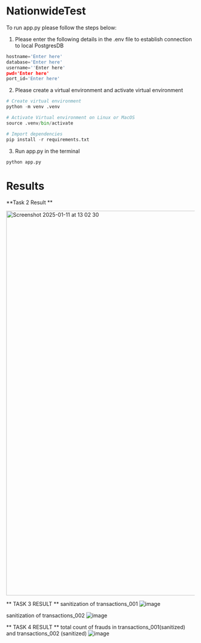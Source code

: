 # NationwideTest

To run app.py please follow the steps below: 

1. Please enter the following details in the .env file to establish connection to local PostgresDB
```Python
hostname='Enter here'
database='Enter here'
username=''Enter here'
pwd='Enter here'
port_id='Enter here'
```

2. Please create a virtual environment and activate virtual environment 
```Python
# Create virtual environment 
python -m venv .venv

# Activate Virtual environment on Linux or MacOS
source .venv/bin/activate

# Import dependencies
pip install -r requirements.txt
```


3. Run app.py in the terminal
```Python
python app.py
```

# Results 
  **Task 2 Result **
  
  <img width="1028" alt="Screenshot 2025-01-11 at 13 02 30" src="https://github.com/user-attachments/assets/b903fb66-5efb-491a-9f6e-7e43172d6311" />




  ** TASK 3 RESULT **
  sanitization of transactions_001
  ![image](https://github.com/user-attachments/assets/b7b606b4-86c3-442b-b3ae-f951bafd4f0e)


  sanitization of transactions_002
  ![image](https://github.com/user-attachments/assets/1d863c3c-cb07-4c40-a228-6fe22e3ad512)



  ** TASK 4 RESULT **
  total count of frauds in transactions_001(sanitized) and transactions_002 (sanitized)
  ![image](https://github.com/user-attachments/assets/c6a4e0d3-3c11-47c1-8b56-78c1d2b96a84)
